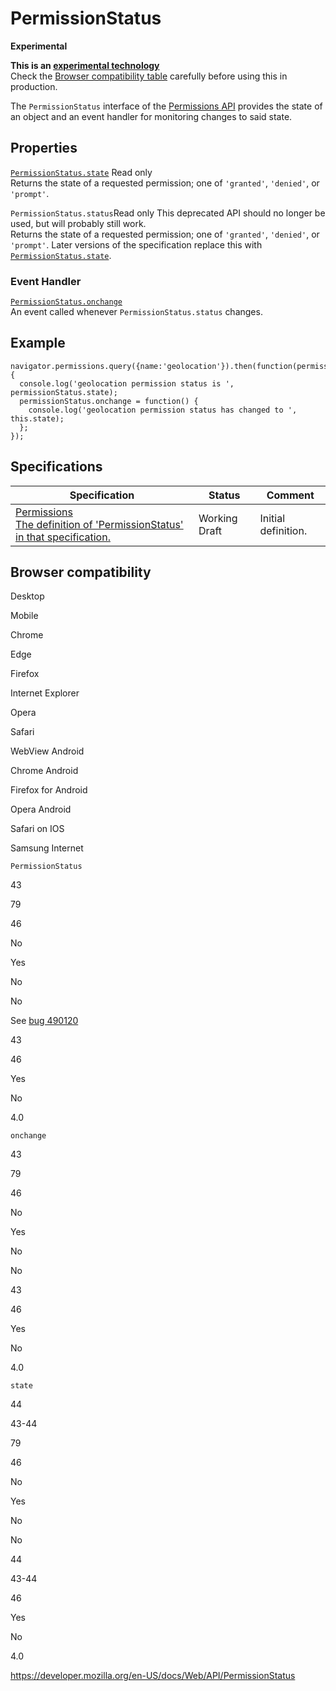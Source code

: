 # PermissionStatus

**Experimental**

**This is an [experimental technology](https://developer.mozilla.org/en-US/docs/MDN/Guidelines/Conventions_definitions#experimental)**  
Check the [Browser compatibility table](#browser_compatibility) carefully before using this in production.

The `PermissionStatus` interface of the [Permissions API](permissions_api) provides the state of an object and an event handler for monitoring changes to said state.

## Properties

[`PermissionStatus.state`](permissionstatus/state) <span class="badge inline readonly">Read only </span>  
Returns the state of a requested permission; one of `'granted'`, `'denied'`, or `'prompt'`.

`PermissionStatus.status`<span class="badge inline readonly">Read only </span> <span class="icon deprecated" viewbox="0 0 100 100" xmlns="http://www.w3.org/2000/svg" role="img"> This deprecated API should no longer be used, but will probably still work. </span>  
Returns the state of a requested permission; one of `'granted'`, `'denied'`, or `'prompt'`. Later versions of the specification replace this with [`PermissionStatus.state`](permissionstatus/state).

### Event Handler

[`PermissionStatus.onchange`](permissionstatus/onchange)  
An event called whenever `PermissionStatus.status` changes.

## Example

    navigator.permissions.query({name:'geolocation'}).then(function(permissionStatus) {
      console.log('geolocation permission status is ', permissionStatus.state);
      permissionStatus.onchange = function() {
        console.log('geolocation permission status has changed to ', this.state);
      };
    });

## Specifications

<table><thead><tr class="header"><th>Specification</th><th>Status</th><th>Comment</th></tr></thead><tbody><tr class="odd"><td><a href="https://w3c.github.io/permissions/#status-of-a-permission">Permissions<br />
<span class="small">The definition of 'PermissionStatus' in that specification.</span></a></td><td><span class="spec-wd">Working Draft</span></td><td>Initial definition.</td></tr></tbody></table>

## Browser compatibility

Desktop

Mobile

Chrome

Edge

Firefox

Internet Explorer

Opera

Safari

WebView Android

Chrome Android

Firefox for Android

Opera Android

Safari on IOS

Samsung Internet

`PermissionStatus`

43

79

46

No

Yes

No

No

See [bug 490120](https://crbug.com/490120)

43

46

Yes

No

4.0

`onchange`

43

79

46

No

Yes

No

No

43

46

Yes

No

4.0

`state`

44

43-44

79

46

No

Yes

No

No

44

43-44

46

Yes

No

4.0

<a href="https://developer.mozilla.org/en-US/docs/Web/API/PermissionStatus" class="_attribution-link">https://developer.mozilla.org/en-US/docs/Web/API/PermissionStatus</a>
